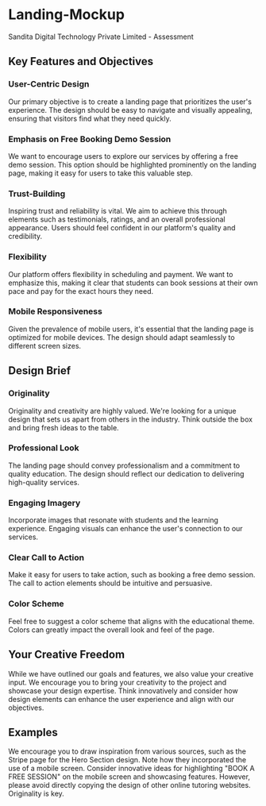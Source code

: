 # Landing-Mockup
Sandita Digital Technology Private Limited - Assessment

## Key Features and Objectives

### User-Centric Design

Our primary objective is to create a landing page that prioritizes the user's experience. The design should be easy to navigate and visually appealing, ensuring that visitors find what they need quickly.

### Emphasis on Free Booking Demo Session

We want to encourage users to explore our services by offering a free demo session. This option should be highlighted prominently on the landing page, making it easy for users to take this valuable step.

### Trust-Building

Inspiring trust and reliability is vital. We aim to achieve this through elements such as testimonials, ratings, and an overall professional appearance. Users should feel confident in our platform's quality and credibility.

### Flexibility

Our platform offers flexibility in scheduling and payment. We want to emphasize this, making it clear that students can book sessions at their own pace and pay for the exact hours they need.

### Mobile Responsiveness

Given the prevalence of mobile users, it's essential that the landing page is optimized for mobile devices. The design should adapt seamlessly to different screen sizes.

## Design Brief

### Originality

Originality and creativity are highly valued. We're looking for a unique design that sets us apart from others in the industry. Think outside the box and bring fresh ideas to the table.

### Professional Look

The landing page should convey professionalism and a commitment to quality education. The design should reflect our dedication to delivering high-quality services.

### Engaging Imagery

Incorporate images that resonate with students and the learning experience. Engaging visuals can enhance the user's connection to our services.

### Clear Call to Action

Make it easy for users to take action, such as booking a free demo session. The call to action elements should be intuitive and persuasive.

### Color Scheme

Feel free to suggest a color scheme that aligns with the educational theme. Colors can greatly impact the overall look and feel of the page.

## Your Creative Freedom

While we have outlined our goals and features, we also value your creative input. We encourage you to bring your creativity to the project and showcase your design expertise. Think innovatively and consider how design elements can enhance the user experience and align with our objectives.

## Examples

We encourage you to draw inspiration from various sources, such as the Stripe page for the Hero Section design. Note how they incorporated the use of a mobile screen. Consider innovative ideas for highlighting "BOOK A FREE SESSION" on the mobile screen and showcasing features. However, please avoid directly copying the design of other online tutoring websites. Originality is key.

